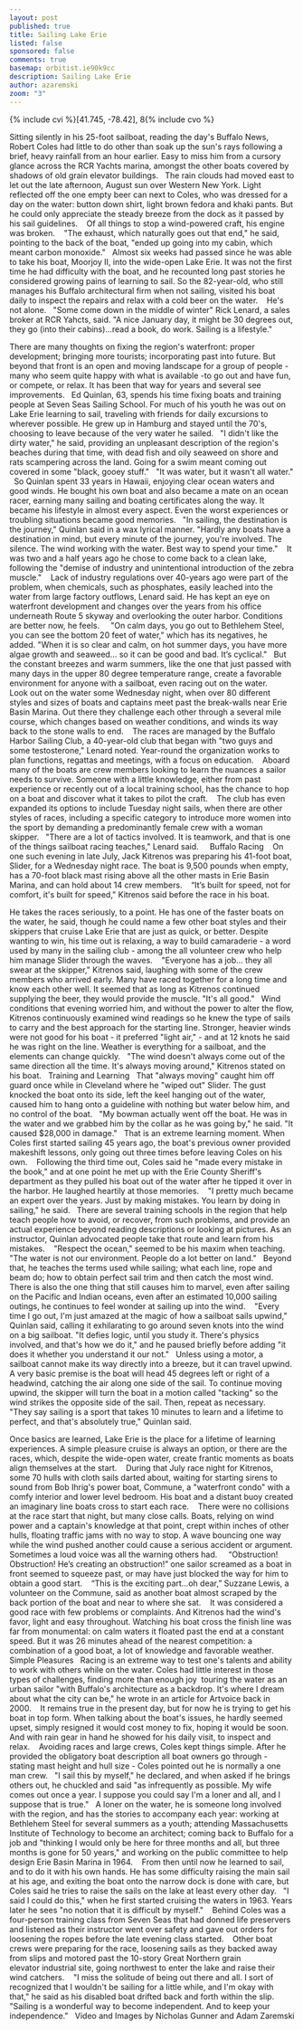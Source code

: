 ```yaml
---
layout: post
published: true
title: Sailing Lake Erie
listed: false
sponsored: false
comments: true
basemap: orbitist.ie90k9cc
description: Sailing Lake Erie
author: azaremski
zoom: "3"
---
```


{% include cvi %}[41.745, -78.42], 8{% include cvo %}

Sitting silently in his 25-foot sailboat, reading the day's Buffalo News, Robert Coles had little to do other than soak up the sun's rays following a brief, heavy rainfall from an hour earlier. Easy to miss him from a cursory glance across the RCR Yachts marina, amongst the other boats covered by shadows of old grain elevator buildings.
 
The rain clouds had moved east to let out the late afternoon, August sun over Western New York. Light reflected off the one empty beer can next to Coles, who was dressed for a day on the water: button down shirt, light brown fedora and khaki pants. But he could only appreciate the steady breeze from the dock as it passed by his sail guidelines. 
 
Of all things to stop a wind-powered craft, his engine was broken. 
 
"The exhaust, which naturally goes out that end," he said, pointing to the back of the boat, "ended up going into my cabin, which meant carbon monoxide."
 
Almost six weeks had passed since he was able to take his boat, Moorjoy II, into the wide-open Lake Erie. It was not the first time he had difficulty with the boat, and he recounted long past stories he considered growing pains of learning to sail. So the 82-year-old, who still manages his Buffalo architectural firm when not sailing, visited his boat daily to inspect the repairs and relax with a cold beer on the water. 
 
He's not alone.
 
"Some come down in the middle of winter" Rick Lenard, a sales broker at RCR Yahcts, said. "A nice January day, it might be 30 degrees out, they go (into their cabins)…read a book, do work. Sailing is a lifestyle."

There are many thoughts on fixing the region's waterfront: proper development; bringing more tourists; incorporating past into future. But beyond that front is an open and moving landscape for a group of people - many who seem quite happy with what is available -to go out and have fun, or compete, or relax. It has been that way for years and several see improvements.
 
Ed Quinlan, 63, spends his time fixing boats and training people at Seven Seas Sailing School. For much of his youth he was out on Lake Erie learning to sail, traveling with friends for daily excursions to wherever possible. He grew up in Hamburg and stayed until the 70's, choosing to leave because of the very water he sailed.
 
"I didn't like the dirty water," he said, providing an unpleasant description of the region's beaches during that time, with dead fish and oily seaweed on shore and rats scampering across the land. Going for a swim meant coming out covered in some "black, gooey stuff."
 
"It was water, but it wasn't all water."
 
So Quinlan spent 33 years in Hawaii, enjoying clear ocean waters and good winds. He bought his own boat and also became a mate on an ocean racer, earning many sailing and boating certificates along the way. It became his lifestyle in almost every aspect. Even the worst experiences or troubling situations became good memories.
 
"In sailing, the destination is the journey," Quinlan said in a wax lyrical manner. "Hardly any boats have a destination in mind, but every minute of the journey, you're involved. The silence. The wind working with the water. Best way to spend your time."
 
 It was two and a half years ago he chose to come back to a clean lake, following the "demise of industry and unintentional introduction of the zebra muscle." 
 
Lack of industry regulations over 40-years ago were part of the problem, when chemicals, such as phosphates, easily leached into the water from large factory outflows, Lenard said. He has kept an eye on waterfront development and changes over the years from his office underneath Route 5 skyway and overlooking the outer harbor. Conditions are better now, he feels.  
 
"On calm days, you go out to Bethlehem Steel, you can see the bottom 20 feet of water," which has its negatives, he added. "When it is so clear and calm, on hot summer days, you have more algae growth and seaweed… so it can be good and bad. It’s cyclical."
 
But the constant breezes and warm summers, like the one that just passed with many days in the upper 80 degree temperature range, create a favorable environment for anyone with a sailboat, even racing out on the water. 
 
Look out on the water some Wednesday night, when over 80 different styles and sizes of boats and captains meet past the break-walls near Erie Basin Marina. Out there they challenge each other through a several mile course, which changes based on weather conditions, and winds its way back to the stone walls to end. 
 
The races are managed by the Buffalo Harbor Sailing Club, a 40-year-old club that began with "two guys and some testosterone," Lenard noted. Year-round the organization works to plan functions, regattas and meetings, with a focus on education. 
 
Aboard many of the boats are crew members looking to learn the nuances a sailor needs to survive. Someone with a little knowledge, either from past experience or recently out of a local training school, has the chance to hop on a boat and discover what it takes to pilot the craft. 
 
The club has even expanded its options to include Tuesday night sails, when there are other styles of races, including a specific category to introduce more women into the sport by demanding a predominantly female crew with a woman skipper.
 
"There are a lot of tactics involved. It is teamwork, and that is one of the things sailboat racing teaches," Lenard said.  
 
Buffalo Racing 
 
On one such evening in late July, Jack Kitrenos was preparing his 41-foot boat, Slider, for a Wednesday night race. The boat is 9,500 pounds when empty, has a 70-foot black mast rising above all the other masts in Erie Basin Marina, and can hold about 14 crew members. 
 
“It’s built for speed, not for comfort, it's built for speed," Kitrenos said before the race in his boat. 


He takes the races seriously, to a point. He has one of the faster boats on the water, he said, though he could name a few other boat styles and their skippers that cruise Lake Erie that are just as quick, or better. Despite wanting to win, his time out is relaxing, a way to build camaraderie - a word used by many in the sailing club - among the all volunteer crew who help him manage Slider through the waves. 
 
"Everyone has a job... they all swear at the skipper," Kitrenos said, laughing with some of the crew members who arrived early. Many have raced together for a long time and know each other well. It seemed that as long as Kitrenos continued supplying the beer, they would provide the muscle. "It's all good."
 
Wind conditions that evening worried him, and without the power to alter the flow, Kitrenos continuously examined wind readings so he knew the type of sails to carry and the best approach for the starting line. Stronger, heavier winds were not good for his boat - it preferred "light air," - and at 12 knots he said he was right on the line. Weather is everything for a sailboat, and the elements can change quickly.
 
"The wind doesn't always come out of the same direction all the time. It's always moving around," Kitrenos stated on his boat.
 
Training and Learning
 
That "always moving" caught him off guard once while in Cleveland where he "wiped out" Slider. The gust knocked the boat onto its side, left the keel hanging out of the water, caused him to hang onto a guideline with nothing but water below him, and no control of the boat.
 
"My bowman actually went off the boat. He was in the water and we grabbed him by the collar as he was going by," he said. "It caused $28,000 in damage."
 
That is an extreme learning moment. When Coles first started sailing 45 years ago, the boat's previous owner provided makeshift lessons, only going out three times before leaving Coles on his own. 
 
Following the third time out, Coles said he "made every mistake in the book," and at one point he met up with the Erie County Sheriff's department as they pulled his boat out of the water after he tipped it over in the harbor. He laughed heartily at those memories. 
 
"I pretty much became an expert over the years. Just by making mistakes. You learn by doing in sailing," he said.
 
There are several training schools in the region that help teach people how to avoid, or recover, from such problems, and provide an actual experience beyond reading descriptions or looking at pictures. As an instructor, Quinlan advocated people take that route and learn from his mistakes. 
 
"Respect the ocean," seemed to be his maxim when teaching. "The water is not our environment. People do a lot better on land."
 
Beyond that, he teaches the terms used while sailing; what each line, rope and beam do; how to obtain perfect sail trim and then catch the most wind. There is also the one thing that still causes him to marvel, even after sailing on the Pacific and Indian oceans, even after an estimated 10,000 sailing outings, he continues to feel wonder at sailing up into the wind. 
 
"Every time I go out, I'm just amazed at the magic of how a sailboat sails upwind," Quinlan said, calling it exhilarating to go around seven knots into the wind on a big sailboat. "It defies logic, until you study it. There's physics involved, and that's how we do it," and he paused briefly before adding "it does it whether you understand it our not."
 
Unless using a motor, a sailboat cannot make its way directly into a breeze, but it can travel upwind. A very basic premise is the boat will head 45 degrees left or right of a headwind, catching the air along one side of the sail. To continue moving upwind, the skipper will turn the boat in a motion called "tacking" so the wind strikes the opposite side of the sail. Then, repeat as necessary. 
 
"They say sailing is a sport that takes 10 minutes to learn and a lifetime to perfect, and that's absolutely true," Quinlan said. 

Once basics are learned, Lake Erie is the place for a lifetime of learning experiences. A simple pleasure cruise is always an option, or there are the races, which, despite the wide-open water, create frantic moments as boats align themselves at the start. 
 
During that July race night for Kitrenos, some 70 hulls with cloth sails darted about, waiting for starting sirens to sound from Bob Ihrig's power boat, Commune, a "waterfront condo" with a comfy interior and lower level bedroom. His boat and a distant buoy created an imaginary line boats cross to start each race. 
 
There were no collisions at the race start that night, but many close calls. Boats, relying on wind power and a captain's knowledge at that point, crept within inches of other hulls, floating traffic jams with no way to stop. A wave bouncing one way while the wind pushed another could cause a serious accident or argument. Sometimes a loud voice was all the warning others had.  
 
“Obstruction! Obstruction! He’s creating an obstruction!” one sailor screamed as a boat in front seemed to squeeze past, or may have just blocked the way for him to obtain a good start. 
 
“This is the exciting part…oh dear,” Suzzane Lewis, a volunteer on the Commune, said as another boat almost scraped by the back portion of the boat and near to where she sat. 
 
It was considered a good race with few problems or complaints. And Kitrenos had the wind's favor, light and easy throughout. Watching his boat cross the finish line was far from monumental: on calm waters it floated past the end at a constant speed. But it was 26 minutes ahead of the nearest competition: a combination of a good boat, a lot of knowledge and favorable weather. 
 
Simple Pleasures
 
Racing is an extreme way to test one's talents and ability to work with others while on the water. Coles had little interest in those types of challenges, finding more than enough joy  touring the water as an urban sailor "with Buffalo's architecture as a backdrop. It's where I dream about what the city can be," he wrote in an article for Artvoice back in 2000. 
 
It remains true in the present day, but for now he is trying to get his boat in top form. When talking about the boat's issues, he hardly seemed upset, simply resigned it would cost money to fix, hoping it would be soon. And with rain gear in hand he showed for his daily visit, to inspect and relax. 
 
Avoiding races and large crews, Coles kept things simple. After he provided the obligatory boat description all boat owners go through - stating mast height and hull size - Coles pointed out he is normally a one man crew.
 
"I sail this by myself," he declared, and when asked if he brings others out, he chuckled and said "as infrequently as possible. My wife comes out once a year. I suppose you could say I'm a loner and all, and I suppose that is true."
 
A loner on the water, he is someone long involved with the region, and has the stories to accompany each year: working at Bethlehem Steel for several summers as a youth; attending Massachusetts Institute of Technology to become an architect; coming back to Buffalo for a job and "thinking I would only be here for three months and all, but three months is gone for 50 years," and working on the public committee to help design Erie Basin Marina in 1964. 
 
From then until now he learned to sail, and to do it with his own hands. He has some difficulty raising the main sail at his age, and exiting the boat onto the narrow dock is done with care, but Coles said he tries to raise the sails on the lake at least every other day.
 
"I said I could do this," when he first started cruising the waters in 1963. Years later he sees "no notion that it is difficult by myself." 
 
Behind Coles was a four-person training class from Seven Seas that had donned life preservers and listened as their instructor went over safety and gave out orders for loosening the ropes before the late evening class started. 
 
Other boat crews were preparing for the race, loosening sails as they backed away from slips and motored past the 10-story Great Northern grain elevator industrial site, going northwest to enter the lake and raise their wind catchers. 
 
"I miss the solitude of being out there and all. I sort of recognized that I wouldn't be sailing for a little while, and I'm okay with that," he said as his disabled boat drifted back and forth within the slip. "Sailing is a wonderful way to become independent. And to keep your independence."
 
Video and Images by Nicholas Gunner and Adam Zaremski